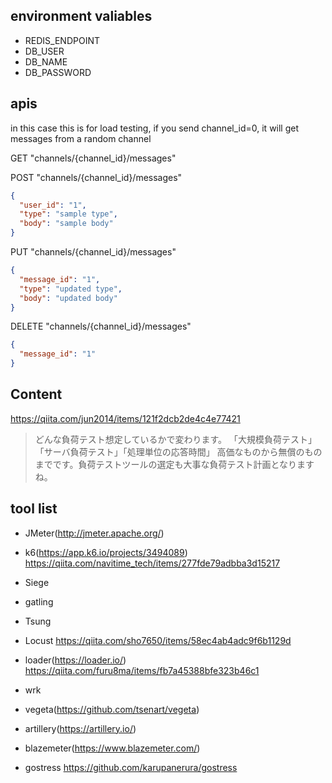## environment valiables

- REDIS_ENDPOINT
- DB_USER
- DB_NAME
- DB_PASSWORD

## apis

in this case this is for load testing, if you send channel_id=0, it will get messages from a random channel

GET "channels/{channel_id}/messages"


POST "channels/{channel_id}/messages"
```json
{
  "user_id": "1",
  "type": "sample type",
  "body": "sample body"
}
```

PUT "channels/{channel_id}/messages"
```json
{
  "message_id": "1",
  "type": "updated type",
  "body": "updated body"
}
```

DELETE "channels/{channel_id}/messages"
```json
{
  "message_id": "1"
}
```



## Content

https://qiita.com/jun2014/items/121f2dcb2de4c4e77421
>どんな負荷テスト想定しているかで変わります。
>「大規模負荷テスト」「サーバ負荷テスト」「処理単位の応答時間」
>高価なものから無償のものまでです。負荷テストツールの選定も大事な負荷テスト計画となりますね。



## tool list
- JMeter(http://jmeter.apache.org/) 
- k6(https://app.k6.io/projects/3494089)
https://qiita.com/navitime_tech/items/277fde79adbba3d15217
- Siege
- gatling
- Tsung
- Locust
https://qiita.com/sho7650/items/58ec4ab4adc9f6b1129d
- loader(https://loader.io/)
https://qiita.com/furu8ma/items/fb7a45388bfe323b46c1
- wrk
- vegeta(https://github.com/tsenart/vegeta)
- artillery(https://artillery.io/)

- blazemeter(https://www.blazemeter.com/)



- gostress
https://github.com/karupanerura/gostress
